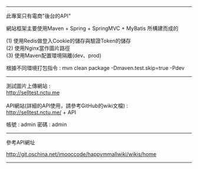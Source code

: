 ************************************************************

此專案只有電商"後台的API"

網站框架主要使用Maven + Spring + SpringMVC + MyBatis 所構建而成的

(1) 使用Redis做登入Cookie的儲存與驗證Token的儲存
<br />
(2) 使用Nginx當作圖片路徑
<br />
(3) 使用Maven配置環境隔離(dev、prod)

根據不同環境打包指令 : mvn clean package -Dmaven.test.skip=true -Pdev

************************************************************

測試圖片上傳網站 :
<br />
http://selltest.nctu.me
<br />
<br />
API網站(詳細的API使用，請參考GitHub的wiki文檔) :
<br />
http://selltest.nctu.me/ + API

帳號 : admin
密碼 : admin

************************************************************

參考API網址

http://git.oschina.net/imooccode/happymmallwiki/wikis/home

************************************************************